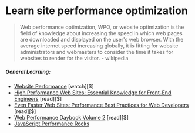 # Learn site performance optimization

> Web performance optimization, WPO, or website optimization is the field of knowledge about increasing the speed in which web pages are downloaded and displayed on the user's web browser. With the average internet speed increasing globally, it is fitting for website administrators and webmasters to consider the time it takes for websites to render for the visitor. - wikipedia

##### General Learning:

* [Website Performance](https://frontendmasters.com/courses/website-performance/) [watch][$]
* [High Performance Web Sites: Essential Knowledge for Front-End Engineers](http://www.amazon.com/High-Performance-Web-Sites-Essential/dp/0596529309/ref=sr_1_3) [read][$]
* [Even Faster Web Sites: Performance Best Practices for Web Developers](http://www.amazon.com/Even-Faster-Web-Sites-Performance/dp/0596522304/ref=sr_1_5) [read][$]
* [Web Performance Daybook Volume 2](http://www.amazon.com/Web-Performance-Daybook-Stoyan-Stefanov/dp/1449332919/ref=sr_1_4) [read][$]
* [JavaScript Performance Rocks](http://javascriptrocks.com/)





















 






